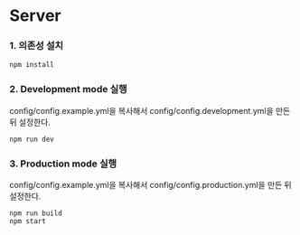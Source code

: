 # Server

### 1. 의존성 설치
```
npm install
```


### 2. Development mode 실행
config/config.example.yml을 복사해서 config/config.development.yml을 만든 뒤 설정한다.
```
npm run dev
```

### 3. Production mode 실행
config/config.example.yml을 복사해서 config/config.production.yml을 만든 뒤 설정한다.
```
npm run build
npm start
```
